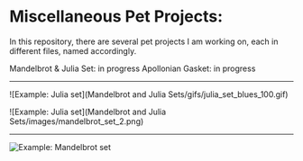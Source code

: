 # Miscellaneous Pet Projects:



In this repository, there are several pet projects I am working on, each in different files, named accordingly.

Mandelbrot & Julia Set: in progress
Apollonian Gasket: in progress

---



![Example: Julia set](Mandelbrot and Julia Sets/gifs/julia_set_blues_100.gif)


![Example: Julia set](Mandelbrot and Julia Sets/images/mandelbrot_set_2.png)

---

![Example: Mandelbrot set](mandelbrot_set_rdbu_100.gif)

